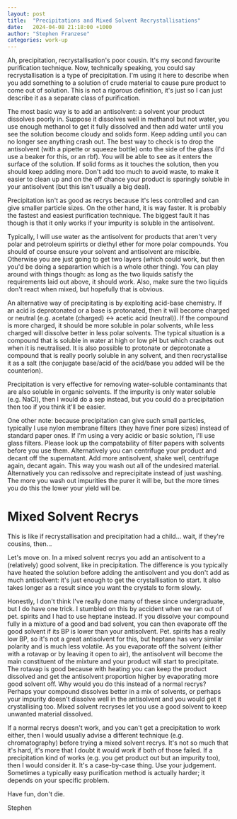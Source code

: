 ```yaml
---
layout: post
title:  "Precipitations and Mixed Solvent Recrystallisations"
date:   2024-04-08 21:18:00 +1000
author: "Stephen Franzese"
categories: work-up
---
```

Ah, precipitation, recrystallisation's poor cousin. It's my second favourite purification technique. Now, technically speaking, you could say recrystallisation is a type of precipitation. I'm using it here to describe when you add something to a solution of crude material to cause pure product to come out of solution. This is not a rigorous definition, it's just so I can just describe it as a separate class of purification.

The most basic way is to add an antisolvent: a solvent your product dissolves poorly in. Suppose it dissolves well in methanol but not water, you use enough methanol to get it fully dissolved and then add water until you see the solution become cloudy and solids form. Keep adding until you can no longer see anything crash out. The best way to check is to drop the antisolvent (with a pipette or squeeze bottle) onto the side of the glass (I'd use a beaker for this, or an rbf). You will be able to see as it enters the surface of the solution. If solid forms as it touches the solution, then you should keep adding more. Don't add too much to avoid waste, to make it easier to clean up and on the off chance your product is sparingly soluble in your antisolvent (but this isn't usually a big deal).

Precipitation isn't as good as recrys because it's less controlled and can give smaller particle sizes. On the other hand, it is way faster. It is probably the fastest and easiest purification technique. The biggest fault it has though is that it only works if your impurity is soluble in the antisolvent.

Typically, I will use water as the antisolvent for products that aren't very polar and petroleum spirirts or diethyl ether for more polar compounds. You should of course ensure your solvent and antisolvent are miscible. Otherwise you are just going to get two layers (which could work, but then you'd be doing a separartion which is a whole other thing). You can play around with things though: as long as the two liquids satisfy the requirements laid out above, it should work. Also, make sure the two liquids don't react when mixed, but hopefully that is obvious.

An alternative way of precipitating is by exploiting acid-base chemistry. If an acid is deprotonated or a base is protonated, then it will become charged or neutral (e.g. acetate (charged) <-> acetic acid (neutral)). If the compound is more charged, it should be more soluble in polar solvents, while less charged will dissolve better in less polar solvents. The typical situation is a compound that is soluble in water at high or low pH but which crashes out when it is neutralised. It is also possible to protonate or deprotonate a compound that is really poorly soluble in any solvent, and then recrystallise it as a salt (the conjugate base/acid of the acid/base you added will be the counterion).

Precipitation is very effective for removing water-soluble contaminants that are also soluble in organic solvents. If the impurity is only water soluble (e.g. NaCl), then I would do a sep instead, but you could do a precipitation then too if you think it'll be easier.

One other note: because precipitation can give such small particles, typically I use nylon membrane filters (they have finer pore sizes) instead of standard paper ones. If I'm using a very acidic or basic solution, I'll use glass filters. Please look up the compatability of filter papers with solvents before you use them. Alternatively you can centrifuge your product and decant off the supernatant. Add more antisolvent, shake well, centrifuge again, decant again. This way you wash out all of the undesired material. Alternatively you can redissolve and reprecipitate instead of just washing. The more you wash out impurities the purer it will be, but the more times you do this the lower your yield will be.

<h1>Mixed Solvent Recrys</h1>
This is like if recrystallisation and precipitation had a child... wait, if they're cousins, then...

Let's move on. In a mixed solvent recrys you add an antisolvent to a (relatively) good solvent, like in precipitation. The difference is you typically have heated the solution before adding the antisolvent and you don't add as much antisolvent: it's just enough to get the crystallisation to start. It also takes longer as a result since you want the crystals to form slowly.

Honestly, I don't think I've really done many of these since undergraduate, but I do have one trick. I stumbled on this by accident when we ran out of pet. spirits and I had to use heptane instead. If you dissolve your compound fully in a mixture of a good and bad solvent, you can then evaporate off the good solvent if its BP is lower than your antisolvent. Pet. spirits has a really low BP, so it's not a great antisolvent for this, but heptane has very similar polarity and is much less volatile. As you evaporate off the solvent (either with a rotavap or by leaving it open to air), the antisolvent will become the main constituent of the mixture and your product will start to precipitate. The rotavap is good because with heating you can keep the product dissolved and get the antisolvent proportion higher by evaporating more good solvent off. Why would you do this instead of a normal recrys? Perhaps your compound dissolves better in a mix of solvents, or perhaps your impurity doesn't dissolve well in the antisolvent and you would get it crystallising too. Mixed solvent recryses let you use a good solvent to keep unwanted material dissolved.

If a normal recrys doesn't work, and you can't get a precipitation to work either, then I would usually advise a different technique (e.g. chromatography) before trying a mixed solvent recrys. It's not so much that it's hard, it's more that I doubt it would work if both of those failed. If a precipitation kind of works (e.g. you get product out but an impurity too), then I would consider it. It's a case-by-case thing. Use your judgement. Sometimes a typically easy purification method is actually harder; it depends on your specific problem.

Have fun, don't die.

Stephen